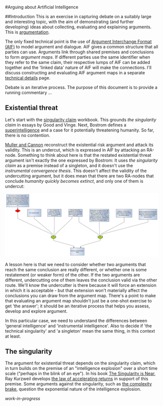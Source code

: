 #Arguing about Artificial Intelligence

##Introduction
This is an exercise in capturing debate on a suitably large and interesting topic, with the aim of demonstrating (and further developing) ideas about collecting, evaluating and explaining arguments. This is [argumentation](https://dstl.github.io/eleatics/doc/argumentation/).

The only fixed technical point is the use of [Argument Interchange Format (AIF)](https://www.arg-tech.org/wp-content/uploads/2011/09/aif-spec.pdf) to model argument and dialogue. AIF gives a common structure that all parties can use. Arguments link through shared premises and conclusions to form *argument maps*. If different parties use the same identifier when they refer to the same claim, their respective lumps of AIF can be added together and the 'linked data' nature of AIF will make the connections. I'll discuss constructing and evaluating AIF argument maps in a separate [technical details](technical.md) page.

Debate is an iterative process. The purpose of this document is to provide a running commentary ...

## Existential threat
Let's start with the [singularity claim](singularity.xhtml) workbook. This grounds *the singularity claim* in essays by Good and Vinge. Next, Bostrom defines a [superintelligence](superintelligence.xhtml#superintelligence) and a case for it potentially threatening humanity. So far, there is no contention.

[Muller and Cannon](both-ways.xhtml) reconstruct the existential risk argument and attack its validity. This is an undercut, which is expressed in AIF by attacking an RA-node. Something to think about here is that the restated existential threat argument isn't exactly the one expressed by Bostrom: It uses *the singularity claim* as a premise instead of a singleton, and it doesn't use the *instrumental convergence thesis*. This doesn't affect the validity of the undercutting argument, but it does mean that there are two RA-nodes that conclude *humanity quickly becomes extinct*, and only one of them is undercut:  

![Undercutting the extinction argument](images/extinction.svg)

A lesson here is that we need to consider whether two arguments that reach the same conclusion are really different, or whether one is some restatement (or weaker form) of the other. If the two arguments are different, undercutting one of them leaves the conclusion valid via the other route. We'll know the undercutter is there because it will force an extension in which it is acceptable - but that extension won't materially affect the conclusions you can draw from the argument map. There's a point to make that evaluating an argument map shouldn't just be a one-shot exercise to get 'the answer'; it should be an iterative process that helps you assess, develop and explore argument.

In this particular case, we need to understand the differences between 'general intelligence' and 'instrumental intelligence'. Also to decide if 'the technical singularity' and 'a singleton' mean the same thing, in this context at least.

## The singularity
The argument for existential threat depends on the singularity claim, which in turn builds on the premise of an "intelligence explosion" over a short time scale ("perhaps in the blink of an eye"). In his book [The Singularity is Near](https://en.wikipedia.org/wiki/The_Singularity_Is_Near), Ray Kurzweil develops [the law of accelerating returns](accelerating-returns.xhtml) in support of this premise. Some arguments against the singularity, such as [the complexity brake](complexity-brake.xhtml), question the exponential nature of the intelligence explosion.

*work-in-progress*